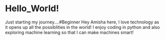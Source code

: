 # Hello_World!
Just starting my journey....#Beginner
Hey Amisha here, I love technology as it opens up all the possiblities in the world!
I enjoy coding in python and also exploring machine learning so that I can make machines smart!
